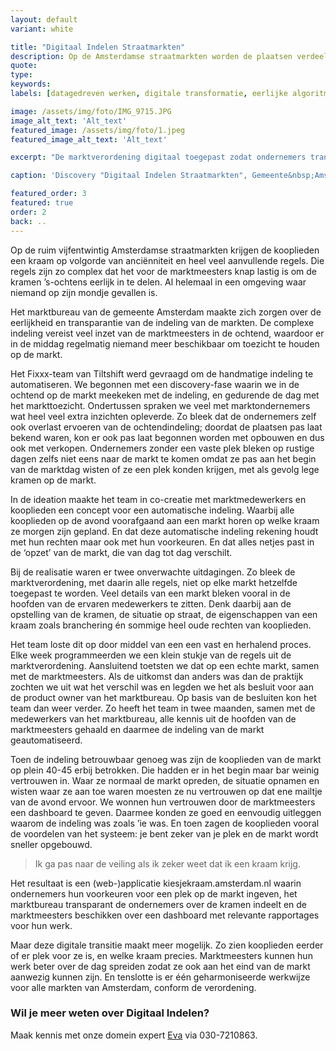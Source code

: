 ```yaml
---
layout: default
variant: white

title: "Digitaal Indelen Straatmarkten"
description: Op de Amsterdamse straatmarkten worden de plaatsen verdeeld op basis van heel veel regels. Maar gaat dit wel eerlijk en transparant? En kost het niet teveel tijd? Tiltshift organiseerde digitale innovatie op de straatmarkten van Amsterdam.
quote:
type:
keywords:
labels: [datagedreven werken, digitale transformatie, eerlijke algoritmes, public code]

image: /assets/img/foto/IMG_9715.JPG
image_alt_text: 'Alt_text'
featured_image: /assets/img/foto/1.jpeg
featured_image_alt_text: 'Alt_text'

excerpt: "De marktverordening digitaal toegepast zodat ondernemers transparant hun plaats op de Amsterdamse markt krijgen."

caption: 'Discovery "Digitaal Indelen Straatmarkten", Gemeente&nbsp;Amsterdam'

featured_order: 3
featured: true
order: 2
back: ..
---
```

Op de ruim vijfentwintig Amsterdamse straatmarkten krijgen de kooplieden een kraam op volgorde van anciënniteit en heel veel aanvullende regels. Die regels zijn zo complex dat het voor de marktmeesters knap lastig is om de kramen ’s-ochtens eerlijk in te delen. Al helemaal in een omgeving waar niemand op zijn mondje gevallen is.

Het marktbureau van de gemeente Amsterdam maakte zich zorgen over de eerlijkheid en transparantie van de indeling van de markten. De complexe indeling vereist veel inzet van de marktmeesters in de ochtend, waardoor er in de middag regelmatig niemand meer beschikbaar om toezicht te houden op de markt.

Het Fixxx-team van Tiltshift werd gevraagd om de handmatige indeling te automatiseren. We begonnen met een discovery-fase waarin we in de ochtend op de markt meekeken met de indeling, en gedurende de dag met het markttoezicht. Ondertussen spraken we veel met marktondernemers wat heel veel extra inzichten opleverde. Zo bleek dat de ondernemers zelf ook overlast ervoeren van de ochtendindeling; doordat de plaatsen pas laat bekend waren, kon er ook pas laat begonnen worden met opbouwen en dus ook met verkopen. Ondernemers zonder een vaste plek bleken op rustige dagen zelfs niet eens naar de markt te komen omdat ze pas aan het begin van de marktdag wisten of ze een plek konden krijgen, met als gevolg lege kramen op de markt.

In de ideation maakte het team in co-creatie met marktmedewerkers en kooplieden een concept voor een automatische indeling. Waarbij alle kooplieden op de avond voorafgaand aan een markt horen op welke kraam ze morgen zijn gepland. En dat deze automatische indeling rekening houdt met hun rechten maar ook met hun voorkeuren. En dat alles netjes past in de ‘opzet’ van de markt, die van dag tot dag verschilt.

Bij de realisatie waren er twee onverwachte uitdagingen. Zo bleek de marktverordening, met daarin alle regels, niet op elke markt hetzelfde toegepast te worden. Veel details van een markt bleken vooral in de hoofden van de ervaren medewerkers te zitten. Denk daarbij aan de opstelling van de kramen, de situatie op straat, de eigenschappen van een kraam zoals branchering én sommige heel oude rechten van kooplieden.

<div class="article-image" style="background-image: url(/assets/img/foto/IMG_9834_2.JPG)">
    <div class="slope"></div>
    <div class="slope slope--flip"></div>
</div>

Het team loste dit op door middel van een een vast en herhalend proces. Elke week programmeerden we een klein stukje van de regels uit de marktverordening. Aansluitend toetsten we dat op een echte markt, samen met de marktmeesters. Als de uitkomst dan anders was dan de praktijk zochten we uit wat het verschil was en legden we het als besluit voor aan de product owner van het marktbureau. Op basis van de besluiten kon het team dan weer verder. Zo heeft het team in twee maanden, samen met de medewerkers van het marktbureau, alle kennis uit de hoofden van de marktmeesters gehaald en daarmee de indeling van de markt geautomatiseerd.

Toen de indeling betrouwbaar genoeg was zijn de kooplieden van de markt op plein 40-45 erbij betrokken. Die hadden er in het begin maar bar weinig vertrouwen in. Waar ze normaal de markt opreden, de situatie opnamen en wisten waar ze aan toe waren moesten ze nu vertrouwen op dat ene mailtje van de avond ervoor. We wonnen hun vertrouwen door de marktmeesters een dashboard te geven. Daarmee konden ze goed en eenvoudig uitleggen waarom de indeling was zoals ’ie was. En toen zagen de kooplieden vooral de voordelen van het systeem: je bent zeker van je plek en de markt wordt sneller opgebouwd.

> Ik ga pas naar de veiling als ik zeker weet dat ik een kraam krijg.

Het resultaat is een (web-)applicatie kiesjekraam.amsterdam.nl waarin ondernemers hun voorkeuren voor een plek op de markt ingeven, het marktbureau transparant de ondernemers over de kramen indeelt en de marktmeesters beschikken over een dashboard met relevante rapportages voor hun werk.

Maar deze digitale transitie maakt meer mogelijk. Zo zien kooplieden eerder of er plek voor ze is, en welke kraam precies. Marktmeesters kunnen hun werk beter over de dag spreiden zodat ze ook aan het eind van de markt aanwezig kunnen zijn. En tenslotte is er één geharmoniseerde werkwijze voor alle markten van Amsterdam, conform de verordening.

### Wil je meer weten over Digitaal Indelen?
Maak kennis met onze domein expert [Eva](/mensen/eva-leffef/) via 030-7210863.
